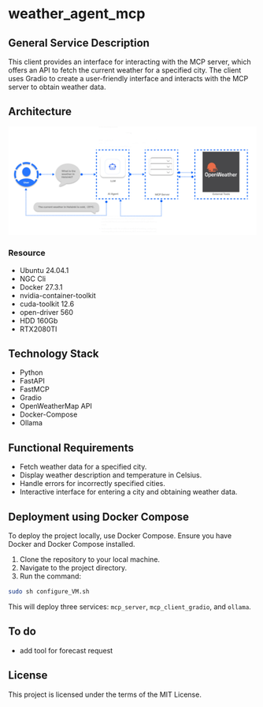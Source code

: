 # weather_agent_mcp

## General Service Description
This client provides an interface for interacting with the MCP server, which offers an API to fetch the current weather for a specified city. The client uses Gradio to create a user-friendly interface and interacts with the MCP server to obtain weather data.

## Architecture
![alt text](MCP_server_Arch.png "Architecture")

### Resource
* Ubuntu 24.04.1
* NGC Cli
* Docker 27.3.1
* nvidia-container-toolkit
* cuda-toolkit 12.6
* open-driver 560
* HDD 160Gb
* RTX2080TI

## Technology Stack
- Python
- FastAPI
- FastMCP
- Gradio
- OpenWeatherMap API
- Docker-Compose
- Ollama

## Functional Requirements
- Fetch weather data for a specified city.
- Display weather description and temperature in Celsius.
- Handle errors for incorrectly specified cities.
- Interactive interface for entering a city and obtaining weather data.


## Deployment using Docker Compose

To deploy the project locally, use Docker Compose. Ensure you have Docker and Docker Compose installed.

1. Clone the repository to your local machine.
2. Navigate to the project directory.
3. Run the command:

```bash
sudo sh configure_VM.sh
```

This will deploy three services: `mcp_server`, `mcp_client_gradio`, and `ollama`.


## To do
* add tool for forecast request

## License
This project is licensed under the terms of the MIT License.